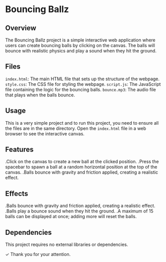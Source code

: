 # Bouncing Ballz

## Overview
The Bouncing Ballz project is a simple interactive web application where users can create bouncing balls by clicking on the canvas. The balls will bounce with realistic physics and play a sound when they hit the ground. 

## Files
`index.html`: The main HTML file that sets up the structure of the webpage.
`style.css`: The CSS file for styling the webpage.
`script.js`: The JavaScript file containing the logic for the bouncing balls.
`bounce.mp3`: The audio file that plays when the balls bounce.

## Usage
This is a very simple project and to run this project, you need to ensure all the files are in the same directory. Open the `index.html` file in a web browser to see the interactive canvas.

## Features
.Click on the canvas to create a new ball at the clicked position.
.Press the spacebar to spawn a ball at a random horizontal position at the top of the canvas.
.Balls bounce with gravity and friction applied, creating a realistic effect.

## Effects
.Balls bounce with gravity and friction applied, creating a realistic effect.
.Balls play a bounce sound when they hit the ground.
.A maximum of 15 balls can be displayed at once; adding more will reset the balls.

## Dependencies
This project requires no external libraries or dependencies.

✓ Thank you for your attention.


